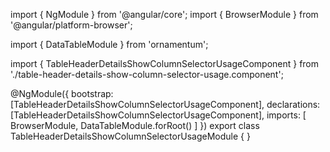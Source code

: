 import { NgModule } from '@angular/core';
import { BrowserModule } from '@angular/platform-browser';

import { DataTableModule } from 'ornamentum';

import { TableHeaderDetailsShowColumnSelectorUsageComponent } from './table-header-details-show-column-selector-usage.component';

@NgModule({
  bootstrap: [TableHeaderDetailsShowColumnSelectorUsageComponent],
  declarations: [TableHeaderDetailsShowColumnSelectorUsageComponent],
  imports: [
      BrowserModule, 
      DataTableModule.forRoot()
    ]
})
export class TableHeaderDetailsShowColumnSelectorUsageModule {
}
